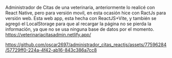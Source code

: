 Administrador de Citas de una veterinaria, anteriormente lo realicé con React Native, pero para versión movil,
en esta ocasión hice con RactJs para versión web.
Esta web app, esta hecha con ReactJS+Vite, y también se agregó el LocalStorage para que al recargar la página 
no se pierda la información, ya que no se usa ninguna base de datos por el momento.
https://veterinariacitasadmin.netlify.app/

https://github.com/oscar2697/administrador_citas_reactjs/assets/77596284/57729ff0-224a-4f42-ab16-843c386a7cc8

